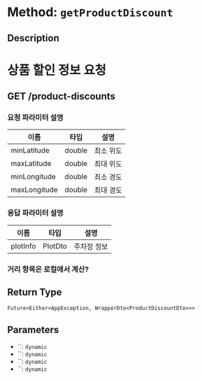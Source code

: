# Method: `getProductDiscount`

## Description

# 상품 할인 정보 요청

 ## GET /product-discounts

 ### 요청 파라미터 설명

  |이름|타입|설명|
  |-|-|-|
  |minLatitude|double|최소 위도|
  |maxLatitude|double|최대 위도|
  |minLongitude|double|최소 경도|
  |maxLongitude|double|최대 경도|

 ### 응답 파라미터 설명

  |이름|타입|설명|
  |-|-|-|
  |plotInfo|PlotDto|주차장 정보|

 ### 거리 항목은 로컬에서 계산?

## Return Type
`Future<Either<AppException, WrapperDto<ProductDiscountDto>>>`

## Parameters

- ``: `dynamic`
- ``: `dynamic`
- ``: `dynamic`
- ``: `dynamic`
